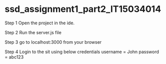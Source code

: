 # ssd_assignment1_part2_IT15034014

Step 1
Open the project in the ide.

Step 2
Run the server.js file

Step 3
go to localhost:3000 from your browser

Step 4
Login to the sit using below credentials
username = John
password = abc123
